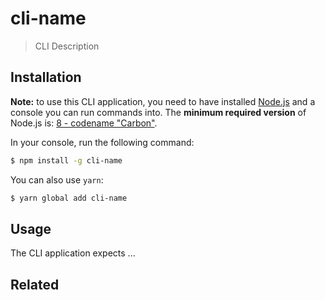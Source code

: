 # cli-name

<!-- ![](https://img.shields.io/github/license/niktekusho/cli-name.svg) [![](https://img.shields.io/npm/v/cli-name.svg)](https://www.npmjs.com/package/cli-name) [![Build Status](https://travis-ci.org/niktekusho/cli-name.svg?branch=master)](https://travis-ci.org/niktekusho/cli-name) [![](https://img.shields.io/node/v/cli-name.svg)](https://www.npmjs.com/package/cli-name) [![XO code style](https://img.shields.io/badge/code_style-XO-5ed9c7.svg)](https://github.com/sindresorhus/xo) [![](https://img.shields.io/bundlephobia/minzip/cli-name.svg)](https://bundlephobia.com/result?p=cli-name) -->

> CLI Description

## Installation

**Note:** to use this CLI application, you need to have installed [Node.js](https://nodejs.org/) and a console you can run commands into. The **minimum required version** of Node.js is: [8 - codename "Carbon"](https://github.com/nodejs/Release#release-schedule).

In your console, run the following command:

```sh
$ npm install -g cli-name
```

You can also use `yarn`:

```sh
$ yarn global add cli-name
```

## Usage

The CLI application expects ...

## Related

<!-- -   [library](https://github.com/niktekusho/library). -->
